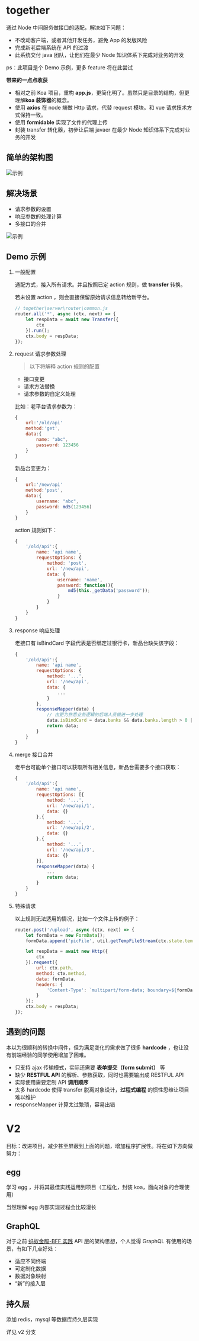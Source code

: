 # together

通过 Node 中间服务做接口的适配，解决如下问题：

-   不改动客户端，或者其他开发任务，避免 App 的发版风险
-   完成新老后端系统在 API 的过渡
-   此系统交付 java 团队，让他们在最少 Node 知识体系下完成对业务的开发

ps：此项目是个 Demo 示例，更多 feature 将在此尝试

**带来的一点点收获**

-   相对之前 Koa 项目，重构 **app.js**，更简化明了。虽然只是目录的结构，但更理解**koa 装饰器**的概念。
-   使用 **axios** 在 node 端做 Http 请求，代替 request 模块。和 vue 请求技术方式保持一致。
-   使用 **formidable** 实现了文件的代理上传
-   封装 transfer 转化器，初步让后端 javaer 在最少 Node 知识体系下完成对业务的开发

## 简单的架构图

![示例](./doc/problem.png)

## 解决场景

-   请求参数的设置
-   响应参数的处理计算
-   多接口的合并

![示例](./doc/example.png)

## Demo 示例

1.  一般配置

    通配方式，接入所有请求。并且按照已定 action 规则，做 **transfer** 转换。

    若未设置 action ，则会直接保留原始请求信息转给新平台。

    ```js
    // together\server\router\common.js
    router.all('*', async (ctx, next) => {
    	let respData = await new Transfer({
    		ctx
    	}).run();
    	ctx.body = respData;
    });
    ```

2.  request 请求参数处理

    > 以下将解释 action 规则的配置

    -   接口变更
    -   请求方法替换
    -   请求参数的自定义处理

    比如：老平台请求参数为：

    ```js
    {
        url:'/old/api'
        method:'get',
        data:{
    	    name: "abc",
    	    password: 123456
        }
    }
    ```

    新品台变更为：

    ```js
    {
        url:'/new/api'
        method:'post',
        data:{
    	    username: "abc",
    	    password: md5(123456)
        }
    }
    ```

    action 规则如下：

    ```js
    {
        '/old/api':{
            name: 'api name',
            requestOptions: {
                method: 'post',
                url: '/new/api',
                data: {
                    username: 'name',
                    password: function(){
                        md5(this._getData('password'));
                    }
                }
            }
        }
    }

    ```

3.  response 响应处理

    老接口有 isBindCard 字段代表是否绑定过银行卡，新品台缺失该字段：

    ```js
    {
        '/old/api':{
            name: 'api name',
            requestOptions: {
                method: '...',
                url: '/new/api',
                data: {
                    ...
                }
            },
            responseMapper(data) {
                // 由更为熟悉业务逻辑的后端人员做进一步处理
                data.isBindCard = data.banks && data.banks.length > 0 || false
                return data;
            }
        }
    }

    ```

4.  merge 接口合并

    老平台可能单个接口可以获取所有相关信息，新品台需要多个接口获取：

    ```js
    {
        '/old/api':{
            name: 'api name',
            requestOptions: [{
                method: '...',
                url: '/new/api/1',
                data: {}
            },{
                method: '...',
                url: '/new/api/2',
                data: {}
            },{
                method: '...',
                url: '/new/api/3',
                data: {}
            }],
            responseMapper(data) {
                ...
                return data;
            }
        }
    }
    ```

5.  特殊请求

    以上规则无法适用的情况，比如一个文件上传的例子：

    ```js
    router.post('/upload', async (ctx, next) => {
    	let formData = new FormData();
    	formData.append('picFile', util.getTempFileStream(ctx.state.tempUploadDir));

    	let respData = await new Http({
    		ctx
    	}).request({
    		url: ctx.path,
    		method: ctx.method,
    		data: formData,
    		headers: {
    			'Content-Type': `multipart/form-data; boundary=${formData._boundary}`
    		}
    	});
    	ctx.body = respData;
    });
    ```

## 遇到的问题

本以为很顺利的转换中间件，但为满足变化的需求做了很多 **hardcode** ，也让没有前端经验的同学使用增加了困难。

-   只支持 ajax 传输模式，实际还需要 **表单提交（form submit）** 等
-   缺少 **RESTFUL API** 的解析、参数获取，同时也需要输出成 RESTFUL API
-   实际使用需要定制 API **调用顺序**
-   太多 hardcode 使得 transfer 脱离对象设计，**过程式编程** 的惯性思维让项目难以维护
-   responseMapper 计算太过繁琐，容易出错

# V2

目标：改进项目，减少甚至屏蔽到上面的问题，增加程序扩展性。将在如下方向做努力：

## egg

学习 egg ，并将其最佳实践运用到项目（工程化，封装 koa，面向对象的合理使用）

当然理解 egg 内部实现过程会比较漫长

## GraphQL

对于之前 [蚂蚁金服-BFF 实践](https://os.alipayobjects.com/rmsportal/WtUmBLJSmqtDHkvJzuzM.pdf) API 层的架构思想，个人觉得 GraphQL 有使用的场景，有如下几点好处：

-   适应不同终端
-   可定制化数据
-   数据对象映射
-   “新”的接入层

## 持久层

添加 redis，mysql 等数据库持久层实现

详见 v2 分支
